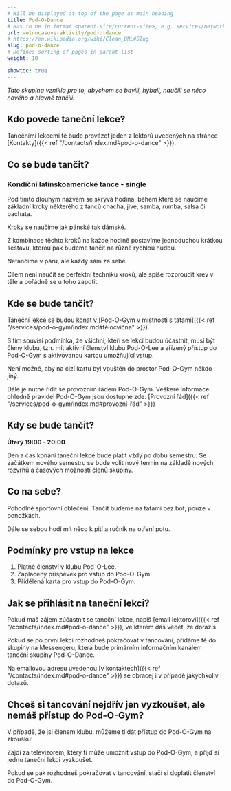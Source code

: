 ```yaml
---
# Will be displayed at top of the page as main heading
title: Pod-O-Dance
# Has to be in format <parent-site/current-site>, e.g. services/network (notice missing slash at the beginning)
url: volnocasove-aktivity/pod-o-dance
# https://en.wikipedia.org/wiki/Clean_URL#Slug
slug: pod-o-dance
# Defines sorting of pages in parent list
weight: 10

showtoc: true
---
```


*Tato skupina vznikla pro to, abychom se bavili, hýbali, naučili se něco nového a hlavně tančili.*

## Kdo povede taneční lekce?

Tanečními lekcemi tě bude provázet jeden z lektorů uvedených na stránce [Kontakty]({{< ref "/contacts/index.md#pod-o-dance" >}}).

## Co se bude tančit?

### Kondiční latinskoamerické tance - single

Pod tímto dlouhým názvem se skrývá hodina, během které se naučíme základní kroky některého z tanců chacha, jive, samba, rumba, salsa 
či bachata.

Kroky se naučíme jak pánské tak dámské.

Z kombinace těchto kroků na každé hodině postavíme jednoduchou krátkou sestavu, kterou pak budeme tančit na různě rychlou hudbu.

Netančíme v páru, ale každý sám za sebe.

Cílem není naučit se perfektní techniku kroků, ale spíše rozproudit krev v těle a pořádně se u toho zapotit.

## Kde se bude tančit?

Taneční lekce se budou konat v [Pod-O-Gym v místnosti s tatami]({{< ref "/services/pod-o-gym/index.md#tělocvična" >}}).

S tím souvisí podmínka, že všichni, kteří se lekcí budou účastnit, musí být členy klubu, tzn. mít aktivní členství klubu Pod-O-Lee a zřízený přístup do Pod-O-Gym s aktivovanou kartou umožňující vstup.

Není možné, aby na cizí kartu byl vpuštěn do prostor Pod-O-Gym někdo jiný.

Dále je nutné řídit se provozním řádem Pod-O-Gym. Veškeré informace ohledně pravidel Pod-O-Gym jsou dostupné zde: [Provozní řád]({{< ref "/services/pod-o-gym/index.md#provozní-řád" >}})

## Kdy se bude tančit?

**Úterý 19:00 - 20:00**

Den a čas konání taneční lekce bude platit vždy po dobu semestru. Se začátkem nového semestru se bude volit nový termín na základě nových rozvrhů a časových možností členů skupiny.

## Co na sebe?

Pohodlné sportovní oblečení. Tančit budeme na tatami bez bot, pouze v ponožkách.

Dále se sebou hodí mít něco k pití a ručník na otření potu.

## Podmínky pro vstup na lekce

1. Platné členství v klubu Pod-O-Lee.
2. Zaplacený příspěvek pro vstup do Pod-O-Gym.  
3. Přidělená karta pro vstup do Pod-O-Gym.

## Jak se přihlásit na taneční lekci?

Pokud máš zájem zúčastnit se taneční lekce, napiš [email lektorovi]({{< ref "/contacts/index.md#pod-o-dance" >}}), ve kterém dáš vědět, že dorazíš.

Pokud se po první lekci rozhodneš pokračovat v tancování, přidáme tě do skupiny na Messengeru, která bude primárním informačním kanálem taneční skupiny Pod-O-Dance.

Na emailovou adresu uvedenou [v kontaktech]({{< ref "/contacts/index.md#pod-o-dance" >}}) se obracej i v případě jakýchkoliv dotazů.

## Chceš si tancování nejdřív jen vyzkoušet, ale nemáš přístup do Pod-O-Gym?

V případě, že jsi členem klubu, můžeme ti dát přístup do Pod-O-Gym na zkoušku!

Zajdi za televizorem, který ti může umožnit vstup do Pod-O-Gym, a přijď si jednu taneční lekci vyzkoušet.

Pokud se pak rozhodneš pokračovat v tancování, stačí si doplatit členství do Pod-O-Gym.
